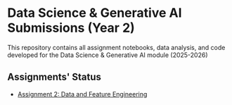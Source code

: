 # Data Science & Generative AI Submissions (Year 2)

This repository contains all assignment notebooks, data analysis, and code developed for the Data Science & Generative AI module (2025-2026) 

## Assignments' Status

- [Assignment 2: Data and Feature Engineering]([./Assignment_1/2_01_data_and_feature_engineering_in_pandas_COMPLETED.ipynb](https://github.com/TTB-gif/-TTB-gif--DataScience-GenAI-Submissions/blob/main/Copy_of_2_01_data_and_feature_engineering_in_pandas.ipynb))
